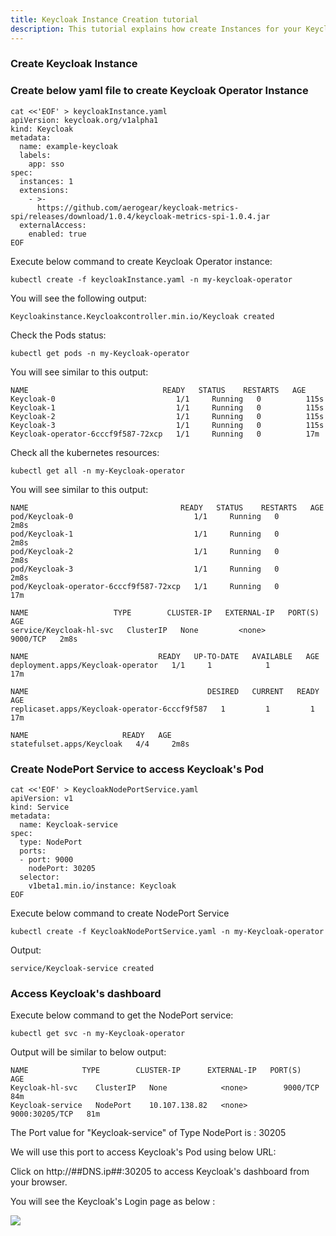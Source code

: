 ```yaml
---
title: Keycloak Instance Creation tutorial
description: This tutorial explains how create Instances for your Keycloak Operator.
---
```


### Create Keycloak Instance 


### Create below yaml file to create Keycloak Operator Instance

```execute
cat <<'EOF' > keycloakInstance.yaml
apiVersion: keycloak.org/v1alpha1
kind: Keycloak
metadata:
  name: example-keycloak
  labels:
    app: sso
spec:
  instances: 1
  extensions:
    - >-
      https://github.com/aerogear/keycloak-metrics-spi/releases/download/1.0.4/keycloak-metrics-spi-1.0.4.jar
  externalAccess:
    enabled: true
EOF
```

Execute below command to create Keycloak Operator instance:

```execute
kubectl create -f keycloakInstance.yaml -n my-keycloak-operator
```

You will see the following output:

```
Keycloakinstance.Keycloakcontroller.min.io/Keycloak created
```

Check the Pods status:

```execute
kubectl get pods -n my-Keycloak-operator
```

You will see similar to this output:

```
NAME                              READY   STATUS    RESTARTS   AGE
Keycloak-0                           1/1     Running   0          115s
Keycloak-1                           1/1     Running   0          115s
Keycloak-2                           1/1     Running   0          115s
Keycloak-3                           1/1     Running   0          115s
Keycloak-operator-6cccf9f587-72xcp   1/1     Running   0          17m
```

Check all the kubernetes resources:

```execute
kubectl get all -n my-Keycloak-operator
```


You will see similar to this output:

```
NAME                                  READY   STATUS    RESTARTS   AGE
pod/Keycloak-0                           1/1     Running   0          2m8s
pod/Keycloak-1                           1/1     Running   0          2m8s
pod/Keycloak-2                           1/1     Running   0          2m8s
pod/Keycloak-3                           1/1     Running   0          2m8s
pod/Keycloak-operator-6cccf9f587-72xcp   1/1     Running   0          17m

NAME                   TYPE        CLUSTER-IP   EXTERNAL-IP   PORT(S)    AGE
service/Keycloak-hl-svc   ClusterIP   None         <none>        9000/TCP   2m8s

NAME                             READY   UP-TO-DATE   AVAILABLE   AGE
deployment.apps/Keycloak-operator   1/1     1            1           17m

NAME                                        DESIRED   CURRENT   READY   AGE
replicaset.apps/Keycloak-operator-6cccf9f587   1         1         1       17m

NAME                     READY   AGE
statefulset.apps/Keycloak   4/4     2m8s

```

### Create NodePort Service to access Keycloak's Pod 

```execute
cat <<'EOF' > KeycloakNodePortService.yaml
apiVersion: v1
kind: Service
metadata:
  name: Keycloak-service
spec:
  type: NodePort
  ports:
  - port: 9000
    nodePort: 30205
  selector:
    v1beta1.min.io/instance: Keycloak
EOF
```

Execute below command to create NodePort Service

```execute
kubectl create -f KeycloakNodePortService.yaml -n my-Keycloak-operator
```

Output:

```
service/Keycloak-service created
```

### Access Keycloak's dashboard

Execute below command to get the NodePort service:

```execute
kubectl get svc -n my-Keycloak-operator
```

Output will be similar to below output:

```
NAME            TYPE        CLUSTER-IP      EXTERNAL-IP   PORT(S)          AGE
Keycloak-hl-svc    ClusterIP   None            <none>        9000/TCP         84m
Keycloak-service   NodePort    10.107.138.82   <none>        9000:30205/TCP   81m
```

The Port value for "Keycloak-service" of Type NodePort is : 30205

We will use this port to access Keycloak's Pod using below URL: 

Click on http://##DNS.ip##:30205 to access Keycloak's dashboard from your browser.

You will see the Keycloak's Login page as below :


 ![](_images/login-console.PNG)



